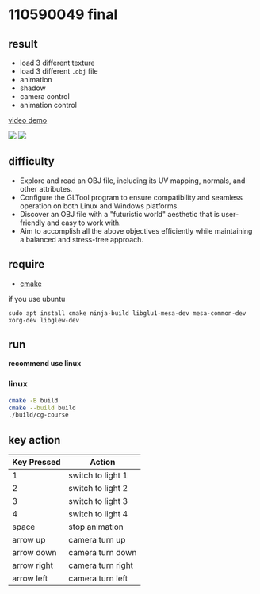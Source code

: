 # 110590049 final

## result

- load 3 different texture
- load 3 different `.obj` file
- animation
- shadow
- camera control
- animation control

[video demo](https://youtu.be/BEttHvEoqHc?si=bI6D3clk08G7sc14)

![](https://imgur.com/JDM4Mvn.png)
![](https://imgur.com/2pWPjj2.png)

## difficulty 

- Explore and read an OBJ file, including its UV mapping, normals, and other attributes.
- Configure the GLTool program to ensure compatibility and seamless operation on both Linux and Windows platforms.
- Discover an OBJ file with a "futuristic world" aesthetic that is user-friendly and easy to work with.
- Aim to accomplish all the above objectives efficiently while maintaining a balanced and stress-free approach.

## require
* [cmake](https://github.com/Kitware/CMake/releases/download/v3.29.2/cmake-3.29.2-windows-x86_64.msi)

if you use ubuntu
```
sudo apt install cmake ninja-build libglu1-mesa-dev mesa-common-dev xorg-dev libglew-dev
```

<!-- ###  ubuntu

* install [wsl](https://apps.microsoft.com/detail/9pdxgncfsczv?ocid=pdpshare&hl=en-us&gl=US)

```
sudo apt install g++
sudo apt install cmake

``` -->


## run
**recommend use linux**

<!-- ### windows -->
<!-- install `cmake tools` in your vscode -->
<!-- ```
./build/cg-course.exe
``` -->


### linux

```bash
cmake -B build
cmake --build build
./build/cg-course
```
## key action

| Key Pressed | Action             |
| ----------- | ------------------ |
| 1           | switch to light 1  |
| 2           | switch to light 2  |
| 3           | switch to light 3  |
| 4           | switch to light 4  |
| space       | stop animation     |
| arrow up    | camera turn up     |
| arrow down  | camera turn down   |
| arrow right | camera turn  right |
| arrow left  | camera turn left   |
